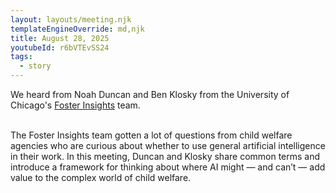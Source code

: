 ```yaml
---
layout: layouts/meeting.njk
templateEngineOverride: md,njk
title: August 28, 2025
youtubeId: r6bVTEvSS24
tags:
  - story
---
```

We heard from Noah Duncan and Ben Klosky from the University of Chicago's [Foster Insights](https://www.fosterinsights.org/) team.<br></br>

The Foster Insights team gotten a lot of questions from child welfare agencies who are curious about whether to use general artificial intelligence in their work. In this meeting, Duncan and Klosky share common terms and introduce a framework for thinking about where AI might — and can’t — add value to the complex world of child welfare.
